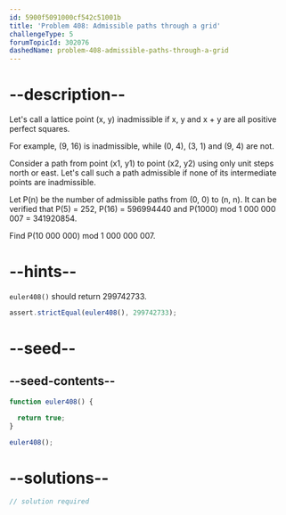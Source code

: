 ```yaml
---
id: 5900f5091000cf542c51001b
title: 'Problem 408: Admissible paths through a grid'
challengeType: 5
forumTopicId: 302076
dashedName: problem-408-admissible-paths-through-a-grid
---
```


# --description--

Let's call a lattice point (x, y) inadmissible if x, y and x + y are all positive perfect squares.

For example, (9, 16) is inadmissible, while (0, 4), (3, 1) and (9, 4) are not.

Consider a path from point (x1, y1) to point (x2, y2) using only unit steps north or east. Let's call such a path admissible if none of its intermediate points are inadmissible.

Let P(n) be the number of admissible paths from (0, 0) to (n, n). It can be verified that P(5) = 252, P(16) = 596994440 and P(1000) mod 1 000 000 007 = 341920854.

Find P(10 000 000) mod 1 000 000 007.

# --hints--

`euler408()` should return 299742733.

```js
assert.strictEqual(euler408(), 299742733);
```

# --seed--

## --seed-contents--

```js
function euler408() {

  return true;
}

euler408();
```

# --solutions--

```js
// solution required
```

